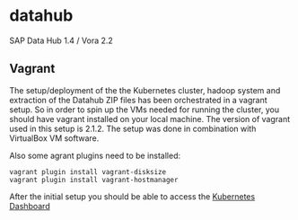 # datahub
SAP Data Hub 1.4 / Vora 2.2

## Vagrant
The setup/deployment of the the Kubernetes cluster, hadoop system and extraction of the Datahub ZIP files has been orchestrated in a vagrant setup. So in order to spin up the VMs needed for running the cluster, you should have vagrant installed on your local machine. The version of vagrant used in this setup is 2.1.2. The setup was done in combination with VirtualBox VM software.

Also some agrant plugins need to be installed: 
```
vagrant plugin install vagrant-disksize
vagrant plugin install vagrant-hostmanager
```

After the initial setup you should be able to access the [Kubernetes Dashboard](http://http://10.11.12.10:8001/api/v1/namespaces/kube-system/services/http:kubernetes-dashboard:/proxy/)

